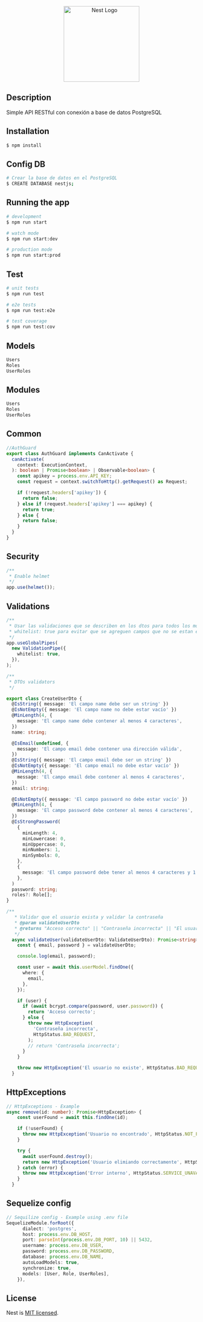 <p align="center">
  <a href="http://nestjs.com/" target="blank"><img src="https://nestjs.com/img/logo-small.svg" width="200" alt="Nest Logo" /></a>
</p>

[circleci-image]: https://img.shields.io/circleci/build/github/nestjs/nest/master?token=abc123def456
[circleci-url]: https://circleci.com/gh/nestjs/nest

## Description

Simple API RESTful con conexión a base de datos PostgreSQL

## Installation

```bash
$ npm install
```

## Config DB

```bash
# Crear la base de datos en el PostgreSQL
$ CREATE DATABASE nestjs;
```

## Running the app

```bash
# development
$ npm run start

# watch mode
$ npm run start:dev

# production mode
$ npm run start:prod
```

## Test

```bash
# unit tests
$ npm run test

# e2e tests
$ npm run test:e2e

# test coverage
$ npm run test:cov
```

## Models

```bash
Users
Roles
UserRoles
```

## Modules

```bash
Users
Roles
UserRoles
```

## Common

```typescript
//AuthGuard
export class AuthGuard implements CanActivate {
  canActivate(
    context: ExecutionContext,
  ): boolean | Promise<boolean> | Observable<boolean> {
    const apikey = process.env.API_KEY;
    const request = context.switchToHttp().getRequest() as Request;

    if (!request.headers['apikey']) {
      return false;
    } else if (request.headers['apikey'] === apikey) {
      return true;
    } else {
      return false;
    }
  }
}
```

## Security

```typescript
/**
 * Enable helmet
 */
app.use(helmet());
```

## Validations

```typescript
/**
 * Usar las validaciones que se describen en los dtos para todos los modulos del proyecto
 * whitelist: true para evitar que se agreguen campos que no se estan esperando
 */
app.useGlobalPipes(
  new ValidationPipe({
    whitelist: true,
  }),
);

/**
 * DTOs validators
 */

export class CreateUserDto {
  @IsString({ message: 'El campo name debe ser un string' })
  @IsNotEmpty({ message: 'El campo name no debe estar vacío' })
  @MinLength(4, {
    message: 'El campo name debe contener al menos 4 caracteres',
  })
  name: string;

  @IsEmail(undefined, {
    message: 'El campo email debe contener una dirección válida',
  })
  @IsString({ message: 'El campo email debe ser un string' })
  @IsNotEmpty({ message: 'El campo email no debe estar vacío' })
  @MinLength(4, {
    message: 'El campo email debe contener al menos 4 caracteres',
  })
  email: string;

  @IsNotEmpty({ message: 'El campo password no debe estar vacío' })
  @MinLength(4, {
    message: 'El campo password debe contener al menos 4 caracteres',
  })
  @IsStrongPassword(
    {
      minLength: 4,
      minLowercase: 0,
      minUppercase: 0,
      minNumbers: 1,
      minSymbols: 0,
    },
    {
      message: 'El campo password debe tener al menos 4 caracteres y 1 número',
    },
  )
  password: string;
  roles?: Role[];
}

/**
   * Validar que el usuario exista y validar la contraseña
   * @param validateUserDto
   * @returns "Acceso correcto" || "Contraseña incorrecta" || "El usuario no existe"
   */
  async validateUser(validateUserDto: ValidateUserDto): Promise<string> {
    const { email, password } = validateUserDto;

    console.log(email, password);

    const user = await this.userModel.findOne({
      where: {
        email,
      },
    });

    if (user) {
      if (await bcrypt.compare(password, user.password)) {
        return 'Acceso correcto';
      } else {
        throw new HttpException(
          'Contraseña incorrecta',
          HttpStatus.BAD_REQUEST,
        );
        // return 'Contraseña incorrecta';
      }
    }

    throw new HttpException('El usuario no existe', HttpStatus.BAD_REQUEST);
  }
```

## HttpExceptions

```typescript
// HttpExceptions - Example
async remove(id: number): Promise<HttpException> {
    const userFound = await this.findOne(id);

    if (!userFound) {
      throw new HttpException('Usuario no encontrado', HttpStatus.NOT_FOUND);
    }

    try {
      await userFound.destroy();
      return new HttpException('Usuario elimiando correctamente', HttpStatus.OK);
    } catch (error) {
      throw new HttpException('Error interno', HttpStatus.SERVICE_UNAVAILABLE);
    }
  }
```

## Sequelize config

```typescript
// Sequilize config - Example using .env file
SequelizeModule.forRoot({
      dialect: 'postgres',
      host: process.env.DB_HOST,
      port: parseInt(process.env.DB_PORT, 10) || 5432,
      username: process.env.DB_USER,
      password: process.env.DB_PASSWORD,
      database: process.env.DB_NAME,
      autoLoadModels: true,
      synchronize: true,
      models: [User, Role, UserRoles],
    }),
```

## License

Nest is [MIT licensed](LICENSE).
